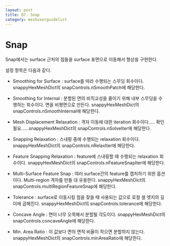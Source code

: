 ```yaml
---
layout: post
title: 07. Snap
category: meshuserguidelist
---
```


# Snap

Snap에서는 surface 근처의 점들을 surface 표면으로 이동해서 형상을 구현한다. 

설정 항목은 다음과 같다.

+ Smoothing for Surface : surface를 따라 수행되는 스무딩 회수이다. 
snappyHexMeshDict의 snapControls.nSmoothPatch에 해당한다.

+ Smoothing for Internal : 분할된 면의 비직교성을 줄이기 위해 내부 스무딩을 수행하는 회수이다. 면을 비평면으로 만든다. snappyHexMeshDict의 snapControls.nSmoothInternal에 해당한다.

+ Mesh Displacement Relaxation : 격자 이동에 대한 iteration 회수이다..... 확인 필요......snappyHexMeshDict의 snapControls.nSolveIter에 해당한다.

+ Snapping Relaxation : 스내핑 중에 수행되는 relaxation 회수이다. snappyHexMeshDict의 snapControls.nRelaxIter에 해당한다.

+ Feature Snapping Relaxation : feature에 스내핑할 때 수행되는 relaxation 회수이다. snappyHexMeshDict의 snapControls.nFeatureSnapIter에 해당한다.

+ Multi-Surface Feature Snap : 여러 surface간의 feature를 캡처하기 위한 옵션이다.  Multi-region 격자를 만들 대 유용한다. snappyHexMeshDict의 snapControls.multiRegionFeatureSnap에 해당한다.

+ Tolerance : surface로 이동시킬 점을 찾을 때 사용되는 값으로 로컬 셀 엣지의 길이에 곱해진다. snappyHexMeshDict의 snapControls.tolerance에 해당한다.

+ Concave Angle : 면이 너무 오목해서 분할될 각도이다. snappyHexMeshDict의 snapControls.concaveAngle에 해당한다.

+ Min. Area Ratio : 이 값보다 면의 면적 비율이 작으면 분할하지 않는다. snappyHexMeshDict의 snapControls.minAreaRatio에 해당한다.











